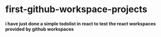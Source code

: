 # first-github-workspace-projects

#### i have just done a simple todolist in react to test the react workspaces provided by github workspaces
